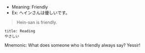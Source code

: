 
- Meaning: Friendly
- Ex: ヘインさんは優しいです。
>Hein-san is friendly.

```ad-note 
title: Reading
やさしい
```

Mnemonic: What does someone who is friendly always say? Yessir!